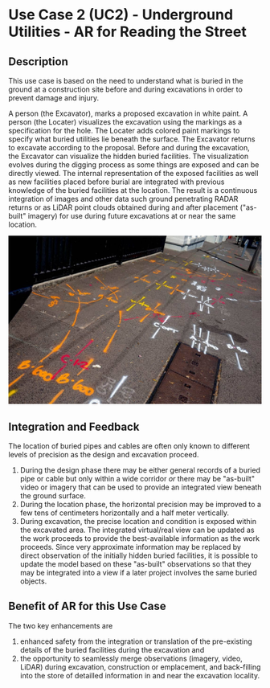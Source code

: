 # Use Case 2 (UC2) - Underground Utilities - AR for Reading the Street

## Description

This use case is based on the need to understand what is buried in the ground at a construction site before and during excavations in order to prevent damage and injury. 

A person (the Excavator), marks a proposed excavation in white paint. A person (the Locater) visualizes the excavation using the markings as a specification for the hole. The Locater adds colored paint markings to specify what buried utilities lie beneath the surface. The Excavator returns to excavate according to the proposal. Before and during the excavation, the Excavator can visualize the hidden buried facilities. The visualization evolves during the digging process as some things are exposed and can be directly viewed. The internal representation of the exposed facilities as well as new facilities placed before burial are integrated with previous knowledge of the buried facilities at the location. The result is a continuous integration of images and other data such ground penetrating RADAR returns or as LiDAR point clouds obtained during and after placement ("as-built" imagery) for use during future excavations at or near the same location.




![background](UC2_Background.jpg)

## Integration and Feedback

The location of buried pipes and cables are often only known to different levels of precision as the design and excavation proceed.
1. During the design phase there may be either general records of a buried pipe or cable but only within a wide corridor _or_ there may be "as-built" video or imagery that can be used to provide an integrated view beneath the ground surface.
2. During the location phase, the horizontal precision may be improved to a few tens of centimeters horizontally and a half meter vertically.
3. During excavation, the precise location and condition is exposed within the excavated area.
The integrated virtual/real view can be updated as the work proceeds to provide the best-available information as the work proceeds. Since very approximate information may be replaced by direct observation of the initially hidden buried facilities, it is possible to update the model based on these "as-built" observations so that they may be integrated into a view if a later project involves the same buried objects.

## Benefit of AR for this Use Case

The two key enhancements are
1. enhanced safety from the integration or translation of the pre-existing details of the buried facilities during the excavation and
2. the opportunity to seamlessly merge observations (imagery, video, LiDAR) during excavation, construction or emplacement, and back-filling into the store of detailled information in and near the excavation locality.

